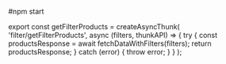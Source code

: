 #npm start

export const getFilterProducts = createAsyncThunk(
'filter/getFilterProducts',
async (filters, thunkAPI) => {
try {
const productsResponse = await fetchDataWithFilters(filters);
return productsResponse;
} catch (error) {
throw error;
}
}
);
